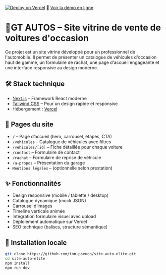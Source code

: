 [![Deploy on Vercel](https://vercel.com/button)](https://vercel.com/)
🔗 [Voir la démo en ligne](https://ton-lien.vercel.app)

# 🚗GT AUTOS  – Site vitrine de vente de voitures d'occasion

Ce projet est un site vitrine développé pour un professionnel de l'automobile. Il permet de présenter un catalogue de véhicules d'occasion haut de gamme, un formulaire de rachat, une page d'accueil engageante et une interface responsive au design moderne.

## 🛠️ Stack technique

- [Next.js](https://nextjs.org/) – Framework React moderne
- [Tailwind CSS](https://tailwindcss.com/) – Pour un design rapide et responsive
- Hébergement : [Vercel](https://vercel.com/)

## 📄 Pages du site

- `/` – Page d’accueil (hero, carrousel, étapes, CTA)
- `/vehicules` – Catalogue de véhicules avec filtres
- `/vehicules/[id]` – Fiche détaillée pour chaque voiture
- `/contact` – Formulaire de contact
- `/rachat` – Formulaire de reprise de véhicule
- `/a-propos` – Présentation du garage
- `Mentions légales` – (optionnelle selon prestation)

## ✨ Fonctionnalités

- Design responsive (mobile / tablette / desktop)
- Catalogue dynamique (mock JSON)
- Carrousel d’images
- Timeline verticale animée
- Intégration formulaire visuel avec upload
- Déploiement automatique sur Vercel
- SEO technique (balises, structure sémantique)

## 🚀 Installation locale

```bash
git clone https://github.com/ton-pseudo/site-auto-elite.git
cd site-auto-elite
npm install
npm run dev